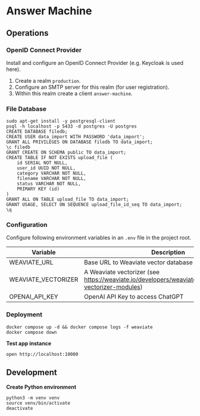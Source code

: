 # Answer Machine

## Operations

### OpenID Connect Provider
Install and configure an OpenID Connect Provider (e.g. Keycloak is used here). 
1. Create a realm ```production```.
2. Configure an SMTP server for this realm (for user registration). 
3. Within this realm create a client ```answer-machine```.

### File Database
```shell
sudo apt-get install -y postgresql-client
psql -h localhost -p 5433 -d postgres -U postgres
CREATE DATABASE filedb;
CREATE USER data_import WITH PASSWORD 'data_import';
GRANT ALL PRIVILEGES ON DATABASE filedb TO data_import;
\c filedb
GRANT CREATE ON SCHEMA public TO data_import;
CREATE TABLE IF NOT EXISTS upload_file (
	id SERIAL NOT NULL, 
	user_id UUID NOT NULL, 
	category VARCHAR NOT NULL, 
	filename VARCHAR NOT NULL, 
	status VARCHAR NOT NULL, 
	PRIMARY KEY (id)
)
GRANT ALL ON TABLE upload_file TO data_import;
GRANT USAGE, SELECT ON SEQUENCE upload_file_id_seq TO data_import;
\q
```




### Configuration
Configure following environment variables in an ```.env``` file in the project root.

| Variable            | Description                                                                                              |
|---------------------|----------------------------------------------------------------------------------------------------------|
| WEAVIATE_URL        | Base URL to Weaviate vector database                                                                     |
| WEAVIATE_VECTORIZER | A Weaviate vectorizer (see https://weaviate.io/developers/weaviate/modules/retriever-vectorizer-modules) |
| OPENAI_API_KEY      | OpenAI API Key to access ChatGPT                                                                         |

### Deployment
```shell
docker compose up -d && docker compose logs -f weaviate
docker compose down
```
**Test app instance**
```shell
open http://localhost:10000
```

## Development

**Create Python environment**
```shell
python3 -m venv venv
source venv/bin/activate
deactivate
```
